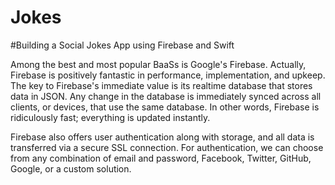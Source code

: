 # Jokes
#Building a Social Jokes App using Firebase and Swift

Among the best and most popular BaaSs is Google's Firebase. Actually, Firebase is positively fantastic in performance, implementation, and upkeep. The key to Firebase's immediate value is its realtime database that stores data in JSON. Any change in the database is immediately synced across all clients, or devices, that use the same database. In other words, Firebase is ridiculously fast; everything is updated instantly.

Firebase also offers user authentication along with storage, and all data is transferred via a secure SSL connection. For authentication, we can choose from any combination of email and password, Facebook, Twitter, GitHub, Google, or a custom solution.

